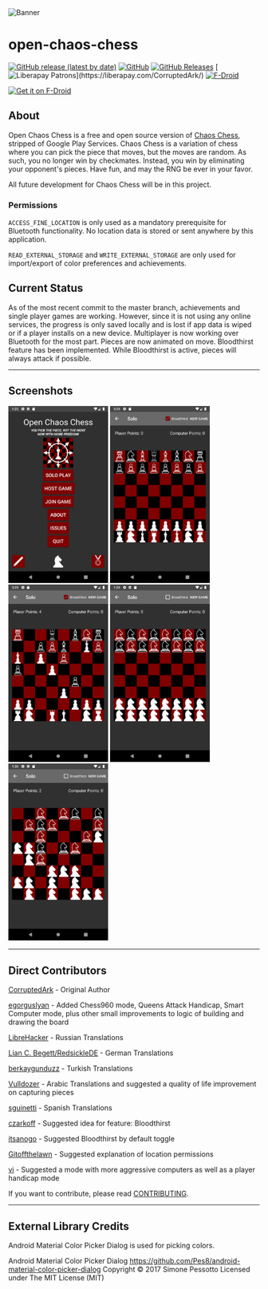 
<img src="https://imgur.com/vGlxh6Z.png" alt="Banner" width="600" />

# open-chaos-chess
[![GitHub release (latest by date)](https://img.shields.io/github/v/release/CorruptedArk/open-chaos-chess)](https://github.com/CorruptedArk/open-chaos-chess/releases)
[![GitHub](https://img.shields.io/github/license/CorruptedArk/open-chaos-chess)](https://github.com/CorruptedArk/open-chaos-chess/blob/master/LICENSE)
[![GitHub Releases](https://img.shields.io/github/downloads/CorruptedArk/open-chaos-chess/latest/total)](https://github.com/CorruptedArk/open-chaos-chess/releases)
[![Liberapay Patrons](https://img.shields.io/liberapay/patrons/CorruptedArk.svg?logo=liberapay")](https://liberapay.com/CorruptedArk/)
[![F-Droid](https://img.shields.io/f-droid/v/dev.corruptedark.openchaoschess)](https://f-droid.org/en/packages/dev.corruptedark.openchaoschess/)

[<img src="https://fdroid.gitlab.io/artwork/badge/get-it-on.png"
    alt="Get it on F-Droid"
    height="80">](https://f-droid.org/packages/dev.corruptedark.openchaoschess)


## About
Open Chaos Chess is a free and open source version of [Chaos Chess](https://play.google.com/store/apps/details?id=dev.corruptedark.chaoschess), stripped of Google Play Services. Chaos Chess is a variation of chess where you can pick the piece that moves, but the moves are random. As such, you no longer win by checkmates. Instead, you win by eliminating your opponent's pieces. Have fun, and may the RNG be ever in your favor.

All future development for Chaos Chess will be in this project.

### Permissions
`ACCESS_FINE_LOCATION` is only used as a mandatory prerequisite for Bluetooth functionality. No location data is stored or sent anywhere by this application.

`READ_EXTERNAL_STORAGE` and `WRITE_EXTERNAL_STORAGE` are only used for import/export of color preferences and achievements.


## Current Status
As of the most recent commit to the master branch, achievements and single player games are working. However, since it is not using any online services, the progress is only saved locally and is lost if app data is wiped or if a player installs on a new device. Multiplayer is now working over Bluetooth for the most part. Pieces are now animated on move. Bloodthirst feature has been implemented. While Bloodthirst is active, pieces will always attack if possible.

----

## Screenshots
<img src="fastlane/metadata/android/en-US/images/phoneScreenshots/1-2.png" alt="Main menu" width="200" />
<img src="fastlane/metadata/android/en-US/images/phoneScreenshots/2-2.png" alt="Normal Game Start" width="200" />
<img src="fastlane/metadata/android/en-US/images/phoneScreenshots/3-2.png" alt="Normal Game Playing" width="200" />
<img src="fastlane/metadata/android/en-US/images/phoneScreenshots/4-2.png" alt="Knights Only Start" width="200" />
<img src="fastlane/metadata/android/en-US/images/phoneScreenshots/5-2.png" alt="Knights Only Playing" width="200" />

----

## Direct Contributors

[CorruptedArk](https://github.com/CorruptedArk) - Original Author

[egorguslyan](https://github.com/egorguslyan) - Added Chess960 mode, Queens Attack Handicap, Smart Computer mode, plus other small improvements to logic of building and drawing the board

[LibreHacker](https://github.com/LibreHacker) - Russian Translations

[Lian C. Begett/RedsickleDE](https://github.com/RedsickleDE) - German Translations

[berkaygunduzz](https://github.com/berkaygunduzz) - Turkish Translations

[Vulldozer](https://github.com/Vulldozer) - Arabic Translations and suggested a quality of life improvement on capturing pieces

[sguinetti](https://github.com/sguinetti) - Spanish Translations

[czarkoff](https://github.com/czarkoff) - Suggested idea for feature: Bloodthirst

[itsanogo](https://github.com/itsanogo) - Suggested Bloodthirst by default toggle

[Gitoffthelawn](https://github.com/Gitoffthelawn) - Suggested explanation of location permissions

[vi](https://github.com/vi) - Suggested a mode with more aggressive computers as well as a player handicap mode

If you want to contribute, please read [CONTRIBUTING](CONTRIBUTING.md).

----

## External Library Credits

Android Material Color Picker Dialog is used for picking colors.

Android Material Color Picker Dialog https://github.com/Pes8/android-material-color-picker-dialog Copyright © 2017 Simone Pessotto Licensed under The MIT License (MIT)
